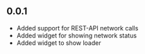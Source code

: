 ## 0.0.1

* Added support for REST-API network calls
* Added widget for showing network status
* Added widget to show loader
